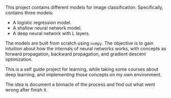 This project contains different models for image classification. Specifically, contains three models: 

- A logistic regression model.
- A shallow neural network model.
- A deep neural network with L layers. 

The models are built from scratch using `numpy`. The objective is to gain intuition about how the internals of 
neural networks works, with concepts as forward propagation, backward propagation, and gradient descent optimization. 

This is a self guide project for learning, while taking some courses about deep learning, and implementing 
those concepts on my own environment.

The idea is document a binnacle of the process and find out what went wrong after finish it.
